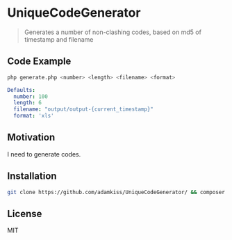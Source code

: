 # UniqueCodeGenerator

> Generates a number of non-clashing codes, based on md5 of timestamp and filename

## Code Example

``` bash
php generate.php <number> <length> <filename> <format>
```

``` yaml
Defaults:
  number: 100
  length: 6
  filename: "output/output-{current_timestamp}"
  format: 'xls'
```

## Motivation

I need to generate codes.

## Installation

``` bash
git clone https://github.com/adamkiss/UniqueCodeGenerator/ && composer install
```

## License

MIT
